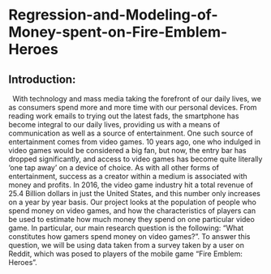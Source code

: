 # Regression-and-Modeling-of-Money-spent-on-Fire-Emblem-Heroes
## Introduction:
&nbsp; With technology and mass media taking the forefront of our daily lives, we as consumers
spend more and more time with our personal devices. From reading work emails to trying out the
latest fads, the smartphone has become integral to our daily lives, providing us with a means of
communication as well as a source of entertainment. One such source of entertainment comes
from video games. 10 years ago, one who indulged in video games would be considered a big fan,
but now, the entry bar has dropped significantly, and access to video games has become quite
literally ‘one tap away’ on a device of choice. As with all other forms of entertainment, success as
a creator within a medium is associated with money and profits. In 2016, the video game industry
hit a total revenue of 25.4 Billion dollars in just the United States, and this number only increases
on a year by year basis. Our project looks at the population of people who spend money on video
games, and how the characteristics of players can be used to estimate how much money they
spend on one particular video game. In particular, our main research question is the following:
“What constitutes how gamers spend money on video games?”. To answer this question, we will 
be using data taken from a survey taken by a user on Reddit, which was posed to players of the
mobile game “Fire Emblem: Heroes”. 
